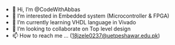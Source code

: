 - 👋 Hi, I’m @CodeWithAbbas
- 👀 I’m interested in Embedded system (Microcontroller & FPGA)
- 🌱 I’m currently learning VHDL language in Vivado
- 💞️ I’m looking to collaborate on Top level design 
- 📫 How to reach me ... (18jzele0237@uetpeshawar.edu.pk)

<!---
CodeWithAbbas/CodeWithAbbas is a ✨ special ✨ repository because its `README.md` (this file) appears on your GitHub profile.
You can click the Preview link to take a look at your changes.
--->
